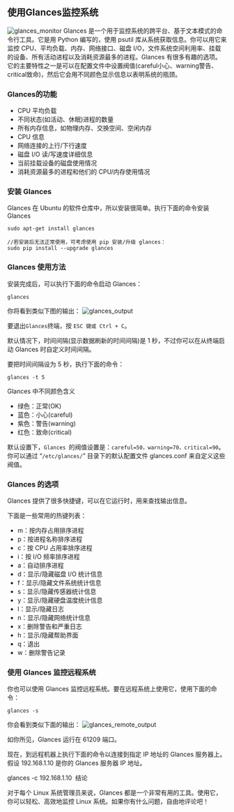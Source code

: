 ## 使用Glances监控系统 ##
![glances_monitor](https://czero000.github.io/images/command/glances_monitor.jpg)
Glances 是一个用于监控系统的跨平台、基于文本模式的命令行工具。它是用 Python 编写的，使用 psutil 库从系统获取信息。你可以用它来监控 CPU、平均负载、内存、网络接口、磁盘 I/O，文件系统空间利用率、挂载的设备、所有活动进程以及消耗资源最多的进程。Glances 有很多有趣的选项。它的主要特性之一是可以在配置文件中设置阀值(careful小心、warning警告、critical致命)，然后它会用不同颜色显示信息以表明系统的瓶颈。

### Glances的功能 ###

* CPU 平均负载
* 不同状态(如活动、休眠)进程的数量
* 所有内存信息，如物理内存、交换空间、空闲内存
* CPU 信息
* 网络连接的上行/下行速度
* 磁盘 I/O 读/写速度详细信息
* 当前挂载设备的磁盘使用情况
* 消耗资源最多的进程和他们的 CPU/内存使用情况

### 安装 Glances ###
Glances 在 Ubuntu 的软件仓库中，所以安装很简单。执行下面的命令安装 Glances
```
sudo apt-get install glances 

//若安装后无法正常使用，可考虑使用 pip 安装/升级 glances：
sudo pip install --upgrade glances 
```

### Glances 使用方法 ###

安装完成后，可以执行下面的命令启动 Glances：
```
glances 
```
你将看到类似下图的输出：
![glances_output](https://czero000.github.io/images/command/glances_output.jpg "glances monitor system output")

要退出`Glances`终端，按 `ESC 键或 Ctrl + C`。

默认情况下，时间间隔(显示数据刷新的时间间隔)是 1 秒，不过你可以在从终端启动 Glances 时自定义时间间隔。

要把时间间隔设为 5 秒，执行下面的命令：
```
glances -t 5 
```

Glances 中不同颜色含义

* 绿色：正常(OK)
* 蓝色：小心(careful)
* 紫色：警告(warning)
* 红色：致命(critical)

默认设置下，`Glances `的阀值设置是：`careful=50，warning=70，critical=90`。你可以通过 “`/etc/glances/`” 目录下的默认配置文件 glances.conf 来自定义这些阀值。

### Glances 的选项 ###

Glances 提供了很多快捷键，可以在它运行时，用来查找输出信息。

下面是一些常用的热键列表：

* m：按内存占用排序进程
* p：按进程名称排序进程
* c：按 CPU 占用率排序进程
* i：按 I/O 频率排序进程
* a：自动排序进程
* d：显示/隐藏磁盘 I/O 统计信息
* f：显示/隐藏文件系统统计信息
* s：显示/隐藏传感器统计信息
* y：显示/隐藏硬盘温度统计信息
* l：显示/隐藏日志
* n：显示/隐藏网络统计信息
* x：删除警告和严重日志
* h：显示/隐藏帮助界面
* q：退出
* w：删除警告记录

### 使用 Glances 监控远程系统 ###
你也可以使用 Glances 监控远程系统。要在远程系统上使用它，使用下面的命令：
```
glances -s 
```
你会看到类似下面的输出：
![glances_remote_output](https://czero000.github.io/images/command/glances_remote_output.jpg "glances monitor system remote output")

如你所见，Glances 运行在 61209 端口。

现在，到远程机器上执行下面的命令以连接到指定 IP 地址的 Glances 服务器上。假设 192.168.1.10 是你的 Glances 服务器 IP 地址。

glances -c 192.168.1.10 
结论

对于每个 Linux 系统管理员来说，Glances 都是一个非常有用的工具。使用它，你可以轻松、高效地监控 Linux 系统。如果你有什么问题，自由地评论吧！
